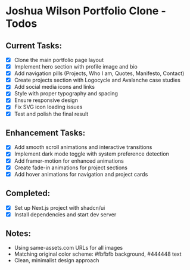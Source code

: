 # Joshua Wilson Portfolio Clone - Todos

## Current Tasks:
- [x] Clone the main portfolio page layout
- [x] Implement hero section with profile image and bio
- [x] Add navigation pills (Projects, Who I am, Quotes, Manifesto, Contact)
- [x] Create projects section with Logocycle and Avalanche case studies
- [x] Add social media icons and links
- [x] Style with proper typography and spacing
- [x] Ensure responsive design
- [x] Fix SVG icon loading issues
- [x] Test and polish the final result

## Enhancement Tasks:
- [x] Add smooth scroll animations and interactive transitions
- [x] Implement dark mode toggle with system preference detection
- [x] Add framer-motion for enhanced animations
- [x] Create fade-in animations for project sections
- [x] Add hover animations for navigation and project cards

## Completed:
- [x] Set up Next.js project with shadcn/ui
- [x] Install dependencies and start dev server

## Notes:
- Using same-assets.com URLs for all images
- Matching original color scheme: #fbfbfb background, #444448 text
- Clean, minimalist design approach
